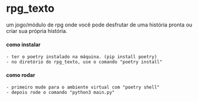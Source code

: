 # rpg_texto
um jogo/módulo de rpg onde você pode desfrutar de uma história pronta ou criar sua própria história.

#### como instalar
    - ter o poetry instalado na máquina. (pip install poetry)
    - no diretório do rpg_texto, use o comando "poetry install"

#### como rodar
    - primeiro mude para o ambiente virtual com "poetry shell"
    - depois rode o comando "python3 main.py"
